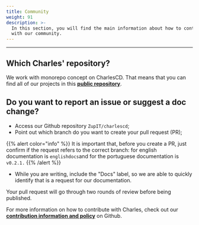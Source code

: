 ```yaml
---
title: Community
weight: 91
description: >-
  In this section, you will find the main information about how to contribute
  with our community.
---
```


---

## **Which Charles' repository?**

We work with monorepo concept on CharlesCD. That means that you can find all of our projects in this [**public repository**](https://github.com/ZupIT/charlescd).

## **Do you want to report an issue or suggest a doc change?** 

* Access our Github repository  `ZupIT/charlescd`;
* Point out which branch do you want to create your pull request \(PR\); 

{{% alert color="info" %}}
It is important that, before you create a PR, just confirm if the request refers to the correct branch: for english documentation is `englishdocs`and for the portuguese documentation is `v0.2.1.`
{{% /alert %}}

* While you are writing, include the "Docs" label, so we are able to quickly identify that is a request for our documentation. 

Your pull request will go through two rounds of review before being published. 

For more information on how to contribute with Charles, check out our [**contribution information and policy**](https://github.com/ZupIT/charlescd/blob/master/CONTRIBUTING) on Github.
